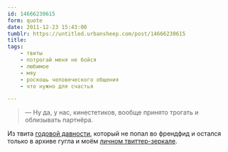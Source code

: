 ```yaml
---
id: 14666230615
form: quote
date: 2011-12-23 15:43:00
tumblr: https://untitled.urbansheep.com/post/14666230615
title: 
tags:
    - твиты
    - потрогай меня не бойся
    - любимое
    - мяу
    - роскошь человеческого общения
    - что нужно для счастья

---
```


<blockquote>
— Ну да, у нас, кинестетиков, вообще принято трогать и облизывать партнёра.
</blockquote>

Из твита <a href="http://twitter.com/#!/urbansheep/statuses/22913341070">годовой давности</a>, который не попал во френдфид и остался только в архиве гугла и моём <a href="http://urbansheep.ru/tweets/">личном твиттер-зеркале</a>.
